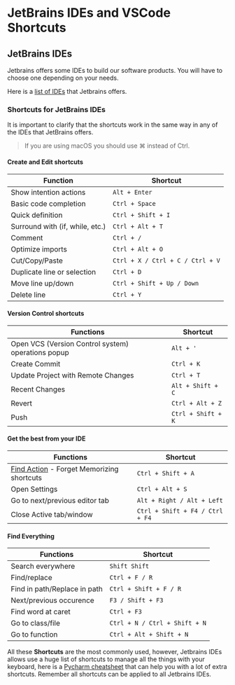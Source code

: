 # JetBrains IDEs and VSCode Shortcuts

## JetBrains IDEs

Jetbrains offers some IDEs to build our software products. You will have to choose one depending on your needs.

Here is a [list of IDEs](https://www.jetbrains.com/products/#type=ide) that Jetbrains offers.

### Shortcuts for JetBrains IDEs

It is important to clarify that the shortcuts work in the same way in any of the IDEs that JetBrains offers.

> If you are using macOS you should use ⌘ instead of Ctrl.

#### Create and Edit shortcuts

| Function                        | Shortcut                         |
| ------------------------------- | -------------------------------- |
| Show intention actions          | `Alt + Enter`                    |
| Basic code completion           | `Ctrl + Space`                   |
| Quick definition                | `Ctrl + Shift + I`               |
| Surround with (if, while, etc.) | `Ctrl + Alt + T`                 |
| Comment                         | `Ctrl + /`                       |
| Optimize imports                | `Ctrl + Alt + O`                 |
| Cut/Copy/Paste                  | `Ctrl + X / Ctrl + C / Ctrl + V` |
| Duplicate line or selection     | `Ctrl + D`                       |
| Move line up/down               | `Ctrl + Shift + Up / Down`       |
| Delete line                     | `Ctrl + Y`                       |

#### Version Control shortcuts

| Functions                                          | Shortcut           |
| -------------------------------------------------- | ------------------ |
| Open VCS (Version Control system) operations popup | `Alt + '`          |
| Create Commit                                      | `Ctrl + K`         |
| Update Project with Remote Changes                 | `Ctrl + T`         |
| Recent Changes                                     | `Alt + Shift + C`  |
| Revert                                             | `Ctrl + Alt + Z`   |
| Push                                               | `Ctrl + Shift + K` |

#### Get the best from your IDE

| Functions                                                                                              | Shortcut                        |
| ------------------------------------------------------------------------------------------------------ | ------------------------------- |
| [Find Action](https://www.jetbrains.com/pycharm/guide/tips/find-action/) - Forget Memorizing shortcuts | `Ctrl + Shift + A`              |
| Open Settings                                                                                          | `Ctrl + Alt + S`                |
| Go to next/previous editor tab                                                                         | `Alt + Right / Alt + Left`      |
| Close Active tab/window                                                                                | `Ctrl + Shift + F4 / Ctrl + F4` |

#### Find Everything

| Functions                      | Shortcut                      |
| ------------------------------ | ----------------------------- |
| Search everywhere              | `Shift Shift`                 |
| Find/replace                   | `Ctrl + F / R`                |
| Find in path/Replace in path   | `Ctrl + Shift + F / R`        |
| Next/previous occurence        | `F3 / Shift + F3`             |
| Find word at caret             | `Ctrl + F3`                   |
| Go to class/file               | `Ctrl + N / Ctrl + Shift + N` |
| Go to function                 | `Ctrl + Alt + Shift + N`      |

All these **Shortcuts** are the most commonly used, however, Jetbrains IDEs allows use a huge list of shortcuts to manage all the things with your keyboard, here is a [Pycharm cheatsheet](https://resources.jetbrains.com/storage/products/pycharm/docs/PyCharm_ReferenceCard.pdf) that can help you with a lot of extra shortcuts. Remember all shortcuts can be applied to all Jetbrains IDEs.
